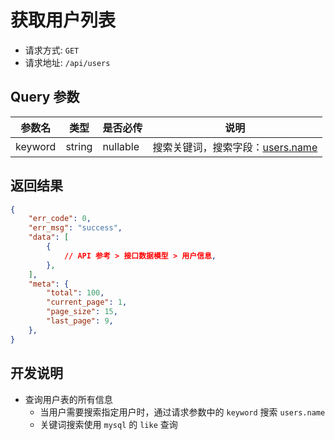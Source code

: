 # 获取用户列表

- 请求方式: `GET`
- 请求地址: `/api/users`

## Query 参数

| 参数名  | 类型   | 是否必传 | 说明                                     |
| ------- | ------ | -------- | ---------------------------------------- |
| keyword | string | nullable | 搜索关键词，搜索字段：[users.name][用户] |


## 返回结果

```json
{
    "err_code": 0,
    "err_msg": "success",
    "data": [
        {
            // API 参考 > 接口数据模型 > 用户信息,
        },
    ],
    "meta": {
        "total": 100,
        "current_page": 1,
        "page_size": 15,
        "last_page": 9,
    },
}
```


## 开发说明

- 查询用户表的所有信息
    - 当用户需要搜索指定用户时，通过请求参数中的 `keyword` 搜索 `users.name`
    - 关键词搜索使用 `mysql` 的 `like` 查询


[用户]: ../../database/user/users.md

